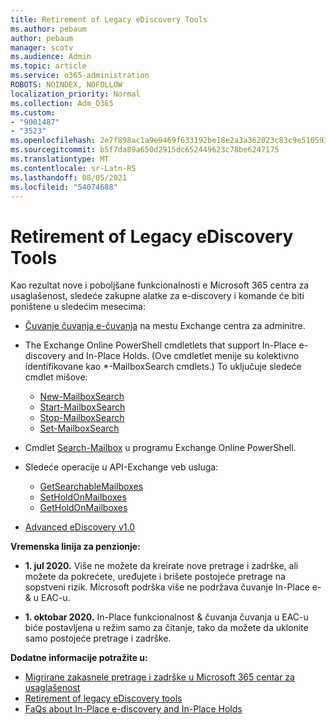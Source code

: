 ```yaml
---
title: Retirement of Legacy eDiscovery Tools
ms.author: pebaum
author: pebaum
manager: scotv
ms.audience: Admin
ms.topic: article
ms.service: o365-administration
ROBOTS: NOINDEX, NOFOLLOW
localization_priority: Normal
ms.collection: Adm_O365
ms.custom:
- "9001487"
- "3523"
ms.openlocfilehash: 2e7f898ac1a9e9469f633192be18e2a3a362023c83c9e510593196b5a4a0daf5
ms.sourcegitcommit: b5f7da89a650d2915dc652449623c78be6247175
ms.translationtype: MT
ms.contentlocale: sr-Latn-RS
ms.lasthandoff: 08/05/2021
ms.locfileid: "54074688"
---
```

# <a name="retirement-of-legacy-ediscovery-tools"></a>Retirement of Legacy eDiscovery Tools

Kao rezultat nove i poboljšane funkcionalnosti e Microsoft 365 centra za usaglašenost, sledeće zakupne alatke za e-discovery i komande će biti poništene u sledećim mesecima:

- [Čuvanje čuvanja e-čuvanja](https://docs.microsoft.com/exchange/security-and-compliance/in-place-ediscovery/in-place-ediscovery) na mestu Exchange centra za adminitre. [](https://docs.microsoft.com/exchange/security-and-compliance/create-or-remove-in-place-holds)

- The Exchange Online PowerShell cmdletlets that support In-Place e-discovery and In-Place Holds. (Ove cmdletlet menije su kolektivno identifikovane kao *-MailboxSearch cmdlets.) To uključuje sledeće cmdlet mišove:

    - [New-MailboxSearch](https://docs.microsoft.com/powershell/module/exchange/policy-and-compliance-content-search/new-mailboxsearch)
    - [Start-MailboxSearch](https://docs.microsoft.com/powershell/module/exchange/policy-and-compliance-content-search/start-mailboxsearch)
    - [Stop-MailboxSearch](https://docs.microsoft.com/powershell/module/exchange/policy-and-compliance-content-search/stop-mailboxsearch)
    - [Set-MailboxSearch](https://docs.microsoft.com/powershell/module/exchange/policy-and-compliance-content-search/set-mailboxsearch)

- Cmdlet [Search-Mailbox](https://docs.microsoft.com/powershell/module/exchange/mailboxes/search-mailbox?view=exchange-ps) u programu Exchange Online PowerShell.
- Sledeće operacije u API-Exchange veb usluga:
    - [GetSearchableMailboxes](https://docs.microsoft.com/exchange/client-developer/web-service-reference/getsearchablemailboxes-operation)
    - [SetHoldOnMailboxes](https://docs.microsoft.com/exchange/client-developer/web-service-reference/setholdonmailboxes-operation)
    - [GetHoldOnMailboxes](https://docs.microsoft.com/exchange/client-developer/web-service-reference/getholdonmailboxes-operation)

- [Advanced eDiscovery v1.0](https://docs.microsoft.com/microsoft-365/compliance/office-365-advanced-ediscovery)

**Vremenska linija za penzionje:**
- **1. jul 2020.** Više ne možete da kreirate nove pretrage i zadrške, ali možete da pokrećete, uređujete i brišete postojeće pretrage na sopstveni rizik. Microsoft podrška više ne podržava čuvanje In-Place e-& u EAC-u.
    
- **1. oktobar 2020.** In-Place funkcionalnost & čuvanja čuvanja u EAC-u biće postavljena u režim samo za čitanje, tako da možete da uklonite samo postojeće pretrage i zadrške.

**Dodatne informacije potražite u:**

 - [Migrirane zakasnele pretrage i zadrške u Microsoft 365 centar za usaglašenost](https://docs.microsoft.com/microsoft-365/compliance/migrate-legacy-ediscovery-searches-and-holds)
 - [Retirement of legacy eDiscovery tools](https://docs.microsoft.com/microsoft-365/compliance/legacy-ediscovery-retirement)
 - [FaQs about In-Place e-discovery and In-Place Holds](https://docs.microsoft.com/microsoft-365/compliance/legacy-ediscovery-retirement#faqs-about-in-place-ediscovery-and-in-place-holds)



